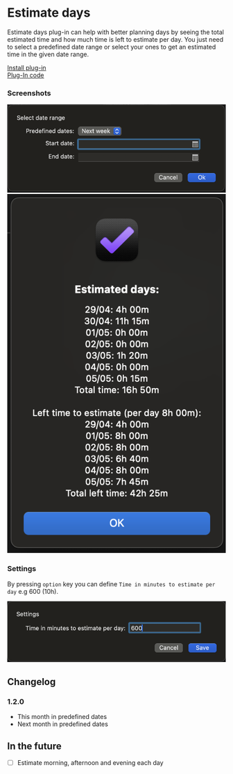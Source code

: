 # Estimate days

Estimate days plug-in can help with better planning days by seeing the total estimated time and how much time is left to estimate per day. You just need to select a predefined date range or select your ones to get an estimated time in the given date range.

[Install plug-in](omnifocus:///omnijs-install?path=https://github.com/mmaer/omnifocus-scripts/raw/main/scripts/estimateDays/estimateDays.zip)\
[Plug-In code](https://github.com/mmaer/omnifocus-scripts/blob/main/scripts/estimateDays/estimateDays.omnifocusjs)

### Screenshots

![Estimate days form](./assets/screenshot1.png)
![Estimate days alert](./assets/screenshot2.png)

### Settings

By pressing `option` key you can define `Time in minutes to estimate per day` e.g 600 (10h).

![Estimate days settings](./assets/screenshot3.png)

## Changelog

### 1.2.0
- This month in predefined dates
- Next month in predefined dates

## In the future


- [ ] Estimate morning, afternoon and evening each day
